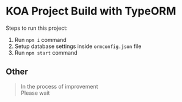 # KOA Project Build with TypeORM

Steps to run this project:

1. Run `npm i` command
2. Setup database settings inside `ormconfig.json` file
3. Run `npm start` command


## Other
> In the process of improvement  
> Please wait